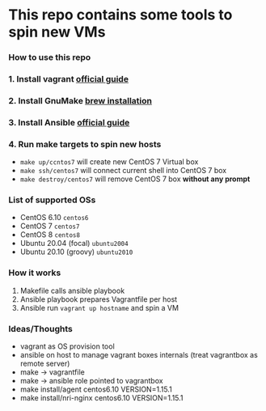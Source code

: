# This repo contains some tools to spin new VMs


### How to use this repo

### 1. Install vagrant [official guide](https://www.vagrantup.com/docs/installation)
### 2. Install GnuMake [brew installation](https://formulae.brew.sh/formula/make)
### 3. Install Ansible [official guide](https://docs.ansible.com/ansible/latest/installation_guide/intro_installation.html#installing-ansible-on-macos)
### 4. Run make targets to spin new hosts

- `make up/ccntos7` will create new CentOS 7 Virtual box
- `make ssh/centos7` will connect current shell into CentOS 7 box
- `make destroy/centos7` will remove CentOS 7 box **without any prompt**

### List of supported OSs
- CentOS 6.10 `centos6`
- CentOS 7 `centos7`
- CentOS 8 `centos8`
- Ubuntu 20.04 (focal) `ubuntu2004`
- Ubuntu 20.10 (groovy) `ubuntu2010`

### How it works
1. Makefile calls ansible playbook
2. Ansible playbook prepares Vagrantfile per host
3. Ansible run `vagrant up hostname` and spin a VM

### Ideas/Thoughts

- vagrant as OS provision tool
- ansible on host to manage vagrant boxes internals (treat vagrantbox as remote server)
- make -> vagrantfile 
- make -> ansible role pointed to vagrantbox
- make install/agent centos6.10 VERSION=1.15.1
- make install/nri-nginx centos6.10 VERSION=1.15.1
